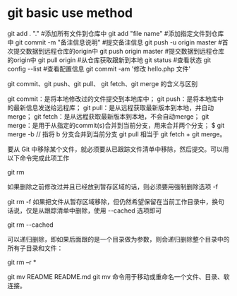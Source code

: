# git basic use method

git add . "."	 #添加所有文件到仓库中
git add "file name" 	#添加指定文件到仓库中
git commit -m "备注信息说明" 	#提交备注信息
git push -u origin master 	#首次提交数据到远程仓库的origin中
git push origin master 	#提交数据到远程仓库的origin中
git pull origin 	#从仓库获取跟新到本地
git status 	#查看状态
git config --list 	#查看配置信息
git commit -am '修改 hello.php 文件'


git commit、git push、git pull、 git fetch、git merge 的含义与区别

 git commit：是将本地修改过的文件提交到本地库中；
 git push：是将本地库中的最新信息发送给远程库；
 git pull：是从远程获取最新版本到本地，并自动merge；
 git fetch：是从远程获取最新版本到本地，不会自动merge；
 git merge：是用于从指定的commit(s)合并到当前分支，用来合并两个分支；
$ git merge -b  // 指将 b 分支合并到当前分支
git pull 相当于 git fetch + git merge。


要从 Git 中移除某个文件，就必须要从已跟踪文件清单中移除，然后提交。可以用以下命令完成此项工作

git rm <file>

如果删除之前修改过并且已经放到暂存区域的话，则必须要用强制删除选项 -f

git rm -f <file>
如果把文件从暂存区域移除，但仍然希望保留在当前工作目录中，换句话说，仅是从跟踪清单中删除，使用 --cached 选项即可

git rm --cached <file>

可以递归删除，即如果后面跟的是一个目录做为参数，则会递归删除整个目录中的所有子目录和文件：

git rm –r * 

git mv README  README.md
git mv 命令用于移动或重命名一个文件、目录、软连接。